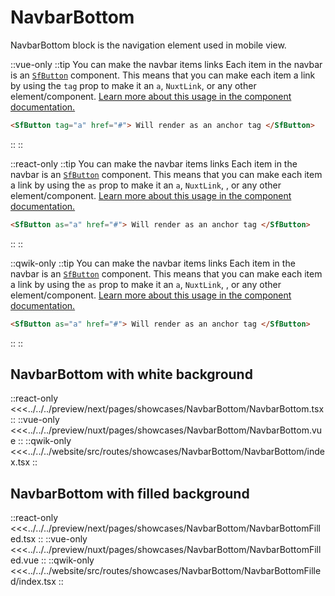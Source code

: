 # NavbarBottom

NavbarBottom block is the navigation element used in mobile view.

::vue-only
::tip You can make the navbar items links
Each item in the navbar is an [`SfButton`](../components/button) component. This means that you can make each item a link by using the `tag` prop to make it an `a`, `NuxtLink`, or any other element/component. [Learn more about this usage in the component documentation.](../components/button#link-as-a-button)

```html
<SfButton tag="a" href="#"> Will render as an anchor tag </SfButton>
```

::
::

::react-only
::tip You can make the navbar items links
Each item in the navbar is an [`SfButton`](../components/button) component. This means that you can make each item a link by using the `as` prop to make it an `a`, `NuxtLink`, , or any other element/component. [Learn more about this usage in the component documentation.](../components/button#link-as-a-button)

```html
<SfButton as="a" href="#"> Will render as an anchor tag </SfButton>
```

::
::

::qwik-only
::tip You can make the navbar items links
Each item in the navbar is an [`SfButton`](../components/button) component. This means that you can make each item a link by using the `as` prop to make it an `a`, `NuxtLink`, , or any other element/component. [Learn more about this usage in the component documentation.](../components/button#link-as-a-button)

```html
<SfButton as="a" href="#"> Will render as an anchor tag </SfButton>
```

::
::

## NavbarBottom with white background

<Showcase showcase-name="NavbarBottom/NavbarBottom" no-paddings style="min-height:200px">

::react-only
<<<../../../preview/next/pages/showcases/NavbarBottom/NavbarBottom.tsx
::
::vue-only
<<<../../../preview/nuxt/pages/showcases/NavbarBottom/NavbarBottom.vue
::
::qwik-only
<<<../../../website/src/routes/showcases/NavbarBottom/NavbarBottom/index.tsx
::

</Showcase>

## NavbarBottom with filled background

<Showcase showcase-name="NavbarBottom/NavbarBottomFilled" no-paddings style="min-height:200px">

::react-only
<<<../../../preview/next/pages/showcases/NavbarBottom/NavbarBottomFilled.tsx
::
::vue-only
<<<../../../preview/nuxt/pages/showcases/NavbarBottom/NavbarBottomFilled.vue
::
::qwik-only
<<<../../../website/src/routes/showcases/NavbarBottom/NavbarBottomFilled/index.tsx
::

</Showcase>
